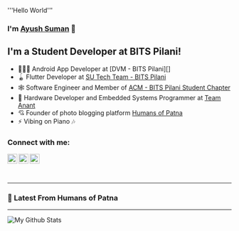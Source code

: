 '''Hello World'''
### I'm [Ayush Suman][linkedin] 👋

## I'm a Student Developer at BITS Pilani!
- 👨🏻‍💻  Android App Developer at [DVM - BITS Pilani][]
- 🪀  Flutter Developer at [SU Tech Team - BITS Pilani][sutt]
- 🕸  Software Engineer and Member of [ACM - BITS Pilani Student Chapter][acm]
- 🌠  Hardware Developer and Embedded Systems Programmer at [Team Anant][anant]
- 💘  Founder of photo blogging platform [Humans of Patna][hop]
- ⚡  Vibing on Piano 🎶

### Connect with me:

[<img align="left" alt="codeSTACKr | Twitter" width="22px" src="https://cdn.jsdelivr.net/npm/simple-icons@v3/icons/twitter.svg" />][twitter]
[<img align="left" alt="codeSTACKr | LinkedIn" width="22px" src="https://cdn.jsdelivr.net/npm/simple-icons@v3/icons/linkedin.svg" />][linkedin]
[<img align="left" alt="codeSTACKr | Instagram" width="22px" src="https://cdn.jsdelivr.net/npm/simple-icons@v3/icons/instagram.svg" />][instagram]

<br />
<br />
<br />

---

### 📕 Latest From Humans of Patna
<!-- BLOG-POST-LIST:START -->

<!-- BLOG-POST-LIST:END -->

---

<img align="left" alt="My Github Stats" src="https://github-readme-stats.vercel.app/api?username=Ayush-Suman&show_icons=true&hide_border=true" />


[twitter]: https://twitter.com/ayushsuman_
[instagram]: https://instagram.com/ayushsuman_
[linkedin]: https://linkedin.com/in/ayushsuman

[hop]: https://www.instagram.com/humans.of.patna/
[sutt]: https://bits-sutechteam.org/
[anant]: https://team-anant.org/
[acm]: http://bitsacm.acm.org/index.html
